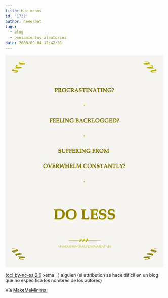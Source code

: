 ```yaml
---
title: Haz menos
id: '1732'
author: neverbot
tags:
  - blog
  - pensamientos aleatorios
date: 2009-09-04 12:42:31
---
```


[![](./haz-menos/fundamentals_do_less.jpg)](http://makememinimal.com/2009/haz-menos-do-less/)

[(cc) by-nc-sa 2.0](http://creativecommons.org/licenses/by-nc-sa/2.0/) xema ; ) alguien (el attribution se hace difícil en un blog que no especifica los nombres de los autores)

Vía [MakeMeMinimal](http://makememinimal.com/2009/haz-menos-do-less/)